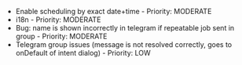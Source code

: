 - Enable scheduling by exact date+time - Priority: MODERATE
- i18n - Priority: MODERATE
- Bug: name is shown incorrectly in telegram if repeatable job sent in group - Priority: MODERATE
- Telegram group issues (message is not resolved correctly, goes to onDefault of intent dialog) - Priority: LOW